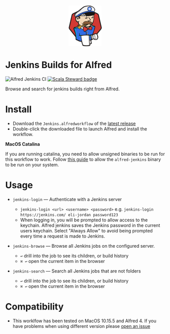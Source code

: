 <p align="center">
    <img height="128" src="alfred/icon.png" />
</p>

# Jenkins Builds for Alfred

![Alfred Jenkins CI](https://github.com/eli-jordan/alfred-jenkins/workflows/CI/badge.svg) 
[![Scala Steward badge](https://img.shields.io/badge/Scala_Steward-helping-blue.svg?style=flat&logo=data:image/png;base64,iVBORw0KGgoAAAANSUhEUgAAAA4AAAAQCAMAAAARSr4IAAAAVFBMVEUAAACHjojlOy5NWlrKzcYRKjGFjIbp293YycuLa3pYY2LSqql4f3pCUFTgSjNodYRmcXUsPD/NTTbjRS+2jomhgnzNc223cGvZS0HaSD0XLjbaSjElhIr+AAAAAXRSTlMAQObYZgAAAHlJREFUCNdNyosOwyAIhWHAQS1Vt7a77/3fcxxdmv0xwmckutAR1nkm4ggbyEcg/wWmlGLDAA3oL50xi6fk5ffZ3E2E3QfZDCcCN2YtbEWZt+Drc6u6rlqv7Uk0LdKqqr5rk2UCRXOk0vmQKGfc94nOJyQjouF9H/wCc9gECEYfONoAAAAASUVORK5CYII=)](https://scala-steward.org)


Browse and search for jenkins builds right from Alfred.

# Install

* Download the `Jenkins.alfredworkflow` of the [latest release](https://github.com/eli-jorda/alfred-jenkins/releases/latest)
* Double-click the downloaded file to launch Alfred and install the workflow.

**MacOS Catalina**

If you are running catalina, you need to allow unsigned binaries to be run for this workflow to
work. Follow [this guide](https://github.com/deanishe/awgo/wiki/Catalina) to allow the `alfred-jenkins` binary to be run on your system.
 
# Usage

* `jenkins-login` &mdash; Authenticate with a Jenkins server 
   - `jenkins-login <url> <username> <password>`
     e.g. `jenkins-login https://jenkins.com/ eli-jordan password123`
   - When logging in, you will be prompted to allow access to the keychain. Alfred jenkins
     saves the Jenkins password in the current users keychain. Select "Always Allow" to avoid
     being prompted every time a request is made to Jenkins.
     
* `jenkins-browse` &mdash; Browse all Jenkins jobs on the configured server.
   - `↩` drill into the job to see its children, or build history
   - `⌘ ↩` open the current item in the browser
   
* `jenkins-search` &mdash; Search all Jenkins jobs that are not folders
   - `↩` drill into the job to see its children, or build history
   - `⌘ ↩` open the current item in the browser
   
# Compatibility

* This worklfow has been tested on MacOS 10.15.5 and Alfred 4. If you have problems
  when using different version please [open an issue](https://github.com/eli-jordan/alfred-jenkins/issues/new)




